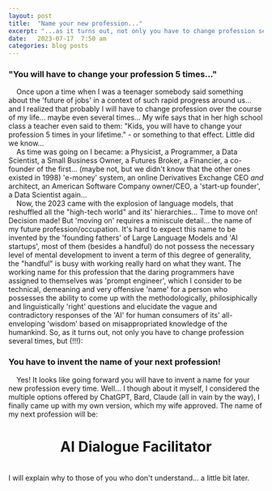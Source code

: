 ```yaml
---
layout: post
title:  "Name your new profession..."
excerpt: "...as it turns out, not only you have to change profession several times, but _You_ have to invent the name of your next profession yourself... "
date:   2023-07-17  7:50 am
categories: blog posts
---
```

### "You will have to change your profession 5 times..." 
&nbsp;&nbsp;&nbsp;&nbsp;Once upon a time when I was a teenager somebody said something
about the 'future of jobs' in a context of such rapid progress around us... 
and I realized that probably I will have to change profession over the course of my life...
maybe even several times... My wife says that in her high school class a teacher even said
to them: "Kids, you will have to change your profession 5 times in your lifetime." - or 
something to that effect. Little did we know...<br>
&nbsp;&nbsp;&nbsp;&nbsp;As time was going on I became: a Physicist, a Programmer, a Data Scientist, 
a Small Business Owner, a Futures Broker, a Financier, a co-founder of the first... (maybe not, but 
we didn't know that the other ones existed in 1998) 'e-money' system, 
an online Derivatives Exchange CEO _and_ architect, an American Software Company owner/CEO, 
a 'start-up founder', a Data Scientist again...<br>
&nbsp;&nbsp;&nbsp;&nbsp;Now, the 2023 came with the explosion of language models, that reshuffled
all the "high-tech world" and its' hierarchies... Time to move on! Decision made! But 'moving on'
requires a miniscule detail... the name of my future profession/occupation. It's hard to expect 
this name to be invented by the 'founding fathers' of Large Language Models and 'AI startups', 
most of them (besides a handful) do not possess the necessary level of mental development to 
invent a term of this degree of generality, the "handful" is busy with working really hard on what they want. 
The working name for this profession that the daring programmers have assigned to themselves was 
'prompt engineer', which I consider to be technical, demeaning and very offensive 'name' for a person 
who possesses the ability to come up with the methodologically, philosiphically and linguistically 'right' 
questions and elucidate the vague and contradictory responses of the 'AI' for human consumers of its' 
all-enveloping 'wisdom' based on misappropriated knowledge of the humankind. So, as it turns
out, not only you have to change profession several times, but (!!!):
### You have to invent the name of your next profession! 
&nbsp;&nbsp;&nbsp;&nbsp;Yes! It looks like going forward you will have to invent a name for your 
new profession every time. Well... I though about it myself, I considered the multiple options offered 
by ChatGPT, Bard, Claude (all in vain by the way), I finally came up with my own version, which 
my wife approved. The name of my next profession will be:<br>
<h1 align="center">AI Dialogue Facilitator</h1>
<br>I will explain why to those of you who don't understand... a little bit later.
